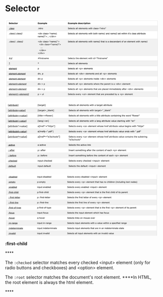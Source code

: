# Selector

![](../.gitbook/assets/image.png)

![](../.gitbook/assets/image%20%2842%29.png)

![](../.gitbook/assets/image%20%2843%29.png)

**:first-child**

\*\*\*\*

The `:checked` selector matches every checked &lt;input&gt; element \(only for radio buttons and checkboxes\) and &lt;option&gt; element.

The `:root` selector matches the document's root element. ****In HTML, the root element is always the html element.

\*\*\*\*

